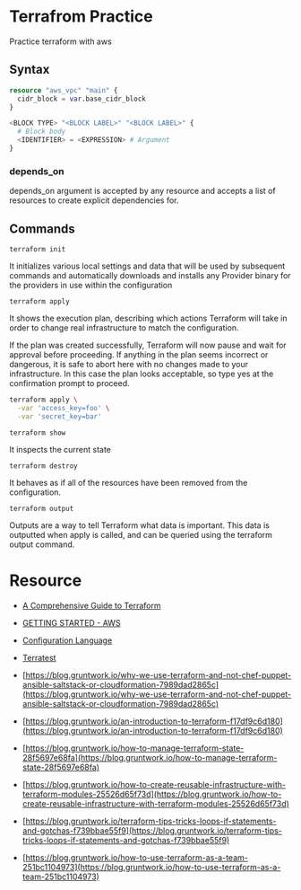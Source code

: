 # Terrafrom Practice

Practice terraform with aws

## Syntax
```terraform
resource "aws_vpc" "main" {
  cidr_block = var.base_cidr_block
}

<BLOCK TYPE> "<BLOCK LABEL>" "<BLOCK LABEL>" {
  # Block body
  <IDENTIFIER> = <EXPRESSION> # Argument
}
```

### depends_on

depends_on argument is accepted by any resource and accepts a list of resources to create explicit dependencies for.

## Commands
```shell
terraform init
```
It initializes various local settings and data that will be used by subsequent commands and automatically downloads and installs any Provider binary for the providers in use within the configuration

```
terraform apply
```
It shows the execution plan, describing which actions Terraform will take in order to change real infrastructure to match the configuration.

If the plan was created successfully, Terraform will now pause and wait for approval before proceeding. If anything in the plan seems incorrect or dangerous, it is safe to abort here with no changes made to your infrastructure. In this case the plan looks acceptable, so type yes at the confirmation prompt to proceed.

```bash
terraform apply \
  -var 'access_key=foo' \
  -var 'secret_key=bar'
```

```
terraform show
```
It inspects the current state

```
terraform destroy
```
It behaves as if all of the resources have been removed from the configuration.

```
terraform output
```
Outputs are a way to tell Terraform what data is important. This data is outputted when apply is called, and can be queried using the terraform output command.


# Resource
- [A Comprehensive Guide to Terraform](https://blog.gruntwork.io/a-comprehensive-guide-to-terraform-b3d32832baca)
- [GETTING STARTED - AWS](https://learn.hashicorp.com/terraform/getting-started/install)
- [Configuration Language](https://www.terraform.io/docs/configuration/index.html)
- [Terratest](https://www.facebook.com/smalltown0110/posts/2355014914510602)

- [https://blog.gruntwork.io/why-we-use-terraform-and-not-chef-puppet-ansible-saltstack-or-cloudformation-7989dad2865c](https://blog.gruntwork.io/why-we-use-terraform-and-not-chef-puppet-ansible-saltstack-or-cloudformation-7989dad2865c)
- [https://blog.gruntwork.io/an-introduction-to-terraform-f17df9c6d180](https://blog.gruntwork.io/an-introduction-to-terraform-f17df9c6d180)
- [https://blog.gruntwork.io/how-to-manage-terraform-state-28f5697e68fa](https://blog.gruntwork.io/how-to-manage-terraform-state-28f5697e68fa)
- [https://blog.gruntwork.io/how-to-create-reusable-infrastructure-with-terraform-modules-25526d65f73d](https://blog.gruntwork.io/how-to-create-reusable-infrastructure-with-terraform-modules-25526d65f73d)
- [https://blog.gruntwork.io/terraform-tips-tricks-loops-if-statements-and-gotchas-f739bbae55f9](https://blog.gruntwork.io/terraform-tips-tricks-loops-if-statements-and-gotchas-f739bbae55f9)
- [https://blog.gruntwork.io/how-to-use-terraform-as-a-team-251bc1104973](https://blog.gruntwork.io/how-to-use-terraform-as-a-team-251bc1104973)
